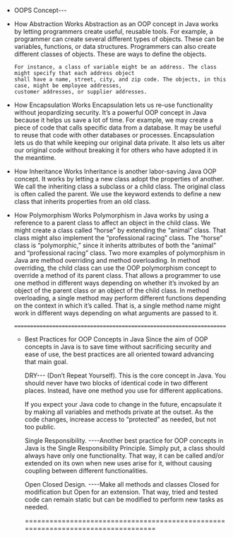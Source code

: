 * OOPS Concept---
* How Abstraction Works
      Abstraction as an OOP concept in Java works by letting programmers create useful, 
      reusable tools. For example, a programmer can create several different types of objects. 
      These can be variables, functions, or data structures. Programmers can also create different classes of objects. 
      These are ways to define the objects.

      For instance, a class of variable might be an address. The class might specify that each address object 
      shall have a name, street, city, and zip code. The objects, in this case, might be employee addresses, 
      customer addresses, or supplier addresses.

* How Encapsulation Works
      Encapsulation lets us re-use functionality without jeopardizing security. It’s a powerful OOP concept in Java because 
      it helps us save a lot of time. For example, we may create a piece of code that calls specific data from a database. 
      It may be useful to reuse that code with other databases or processes. Encapsulation lets us do that while keeping our 
      original data private. It also lets us alter our original code without breaking it for others who have adopted it in the 
      meantime.

* How Inheritance Works
      Inheritance is another labor-saving Java OOP concept. It works by letting a new class adopt the properties of another. 
      We call the inheriting class a subclass or a child class. The original class is often called the parent. We use the 
      keyword extends to define a new class that inherits properties from an old class.

* How Polymorphism Works
      Polymorphism in Java works by using a reference to a parent class to affect an object in the child class. 
      We might create a class called “horse” by extending the “animal” class. That class might also implement the 
      “professional racing” class. The “horse” class is “polymorphic,” since it inherits attributes of both the “animal” and 
      “professional racing” class.
      Two more examples of polymorphism in Java are method overriding and method overloading.
      In method overriding, the child class can use the OOP polymorphism concept to override a method of its parent class. 
      That allows a programmer to use one method in different ways depending on whether it’s invoked by an object of the             parent class or an object of the child class.
      In method overloading, a single method may perform different functions depending on the context in which it’s called. 
      That is, a single method name might work in different ways depending on what arguments are passed to it.
      
      
      ================================================================================
      
  * Best Practices for OOP Concepts in Java
       Since the aim of OOP concepts in Java is to save time without sacrificing security and ease of use, the best practices        are all oriented toward advancing that main goal.

      DRY--- (Don’t Repeat Yourself). This is the core concept in Java. You should never have two blocks of identical code in       two different places. Instead, have one method you use for different applications.
      
      If you expect your Java code to change in the future, encapsulate it by making all variables and methods private at 
      the outset. As the code changes, increase access to “protected” as needed, but not too public.
      
      Single Responsibility. ----Another best practice for OOP concepts in Java is the Single Responsibility Principle. 
      Simply put, a class should always have only one functionality. That way, it can be called and/or extended on its own           when new uses arise for it, without causing coupling between different functionalities.
      
      Open Closed Design. ----Make all methods and classes Closed for modification but Open for an extension. That way, 
      tried and tested code can remain static but can be modified to perform new tasks as needed.
      
      =================================================================================
